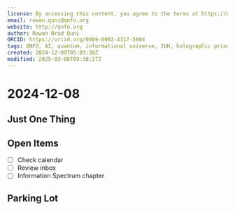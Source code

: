 ```yaml
---
license: By accessing this content, you agree to the terms at https://qnfo.org/LICENSE
email: rowan.quni@qnfo.org
website: http://qnfo.org
author: Rowan Brad Quni
ORCID: https://orcid.org/0009-0002-4317-5604
tags: QNFO, AI, quantum, informational universe, IUH, holographic principle
created: 2024-12-09T05:03:38Z
modified: 2025-03-08T09:38:27Z
---
```


# 2024-12-08

## Just One Thing

## Open Items

- [ ] Check calendar
- [ ] Review inbox
- [ ] Information Spectrum chapter

## Parking Lot
